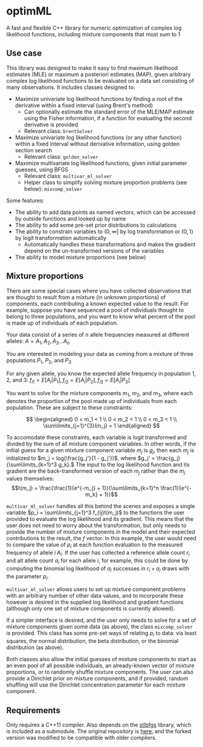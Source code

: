 # optimML
A fast and flexible C++ library for numeric optimization of complex log likelihood functions, including mixture components that must sum to 1

## Use case
This library was designed to make it easy to find maximum likelihood estimates (MLE) or maximum a posteriori estimates (MAP), given arbitrary complex log likelihood functions to be evaluated on a data set consisting of many observations. It includes classes designed to:
* Maximize univariate log likelihood functions by finding a root of the derivative within a fixed interval (using Brent's method)
  * Can optionally estimate the standard error of the MLE/MAP estimate using the Fisher information, if a function for evaluating the second derivative is provided
  * Relevant class: `brentSolver`
* Maximize univariate log likelihood functions (or any other function) within a fixed interval without derivative information, using golden section search
   * Relevant class: `golden_solver`
* Maximize multivariate log likelihood functions, given initial parameter guesses, using BFGS
   * Relevant class: `multivar_ml_solver`
   * Helper class to simplify solving mixture proportion problems (see below): `mixcomp_solver`
     
Some features:
* The ability to add data points as named vectors, which can be accessed by outside functions and looked up by name
* The ability to add some pre-set prior distributions to calculations
* The ability to constrain variables to $(0, \infty]$ by log transformation or $(0,1)$ by logit transformation automatically
  * Automatically handles these transformations and makes the gradient depend on the un-transformed versions of the variables
* The ability to model mixture proportions (see below)
## Mixture proportions
There are some special cases where you have collected observations that are thought to result from a mixture (in unknown proportions) of components, each contributing a known expected value to the result. For example, suppose you have sequenced a pool of individuals thought to belong to three populations, and you want to know what percent of the pool is made up of individuals of each population. 

Your data consist of a series of $n$ allele frequencies measured at different alleles: $A = A_1, A_2, A_3 ... A_n$

You are interested in modeling your data as coming from a mixture of three populations $P_1$, $P_2$, and $P_3$

For any given allele, you know the expected allele frequency in population 1, 2, and 3: $f_{i1} = E[A_i | P_1], f_{i2} = E[A_i | P_2], f_{i3} = E[A_i | P_3]$

You want to solve for the mixture components $m_1$, $m_2$, and $m_3$, where each denotes the proportion of the pool made up of individuals from each population. These are subject to these constraints: 

$$
\begin{aligned}
0 < m_1 < 1 \\
0 < m_2 < 1 \\
0 < m_3 < 1 \\
\sum\limits_{j=1}^{3}(m_j) = 1
\end{aligned}
$$

To accomodate these constraints, each variable is logit transformed and divided by the sum of all mixture component variables. In other words, if the initial guess for a given mixture component variable $m_j$ is $g_j$, then each $m_j$ is initialized to $m_j = log(\frac{g_j'}{1 - g_j'})$, where $g_j' = \frac{g_j}{\sum\limits_{k=1}^3 g_k}.$ The input to the log likelihood function and its gradient are the back-transformed version of each $m_j$ rather than the $m_j$ values themselves: $$t(m_j) = \frac{\frac{1}{e^{-m_j} + 1}}{\sum\limits_{k=1}^n \frac{1}{e^{-m_k} + 1}}$$

`multivar_ml_solver` handles all this behind the scenes and exposes a single variable $p_i = \sum\limits_{j=1}^3 f_{ij}t(m_j)$ to the functions the user provided to evaluate the log likelihood and its gradient. This means that the user does not need to worry about the transformation, but only needs to provide the number of mixture components in the model and their expected contributions to the result, the $f$ vector. In this example, the user would need to compare the value of $p_i$ at each function evaluation to the measured frequency of allele $i$ $A_i$. If the user has collected a reference allele count $r_i$ and alt allele count $a_i$ for each allele $i$, for example, this could be done by computing the binomial log likelihood of $a_i$ successes in $r_i + a_i$ draws with the parameter $p_i$.

`multivar_ml_solver` allows users to set up mixture component problems with an arbitrary number of other data values, and to incorporate these however is desired in the supplied log likelihood and gradient functions (although only one set of mixture components is currently allowed).

If a simpler interface is desired, and the user only needs to solve for a set of mixture components given some data (as above), the class `mixcomp_solver` is provided. This class has some pre-set ways of relating $p_i$ to data: via least squares, the normal distribution, the beta distribution, or the binomial distribution (as above).

Both classes also allow the initial guesses of mixture components to start as an even pool of all possible individuals, an already-known vector of mixture proportions, or to randomly shuffle mixture components. The user can also provide a Dirichlet prior on mixture components, and if provided, random shuffling will use the Dirichlet concentration parameter for each mixture component.

## Requirements
Only requires a C++11 compiler. Also depends on the [stlbfgs](https://github.com/nkschaefer/stlbfgs) library, which is included as a submodule. The original repository is [here](https://github.com/ultimaille/stlbfgs), and the forked version was modified to be compatible with older compilers. 
